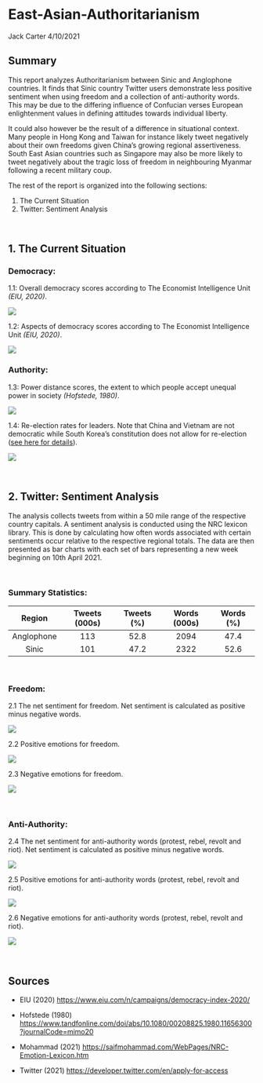 East-Asian-Authoritarianism
================
Jack Carter
4/10/2021

## **Summary**

This report analyzes Authoritarianism between Sinic and Anglophone
countries. It finds that Sinic country Twitter users demonstrate less
positive sentiment when using freedom and a collection of anti-authority
words. This may be due to the differing influence of Confucian verses
European enlightenment values in defining attitudes towards individual
liberty.

It could also however be the result of a difference in situational
context. Many people in Hong Kong and Taiwan for instance likely tweet
negatively about their own freedoms given China’s growing regional
assertiveness. South East Asian countries such as Singapore may also be
more likely to tweet negatively about the tragic loss of freedom in
neighbouring Myanmar following a recent military coup.

The rest of the report is organized into the following sections:

1.  The Current Situation
2.  Twitter: Sentiment Analysis

 

## **1. The Current Situation**

### Democracy:

1.1: Overall democracy scores according to The Economist Intelligence
Unit *(EIU, 2020)*.

![](East-Asian-Authoritarianism_files/figure-gfm/unnamed-chunk-1-1.png)<!-- -->

1.2: Aspects of democracy scores according to The Economist Intelligence
Unit *(EIU, 2020)*.

![](East-Asian-Authoritarianism_files/figure-gfm/unnamed-chunk-2-1.png)<!-- -->

### Authority:

1.3: Power distance scores, the extent to which people accept unequal
power in society *(Hofstede, 1980)*.

![](East-Asian-Authoritarianism_files/figure-gfm/unnamed-chunk-3-1.png)<!-- -->

1.4: Re-election rates for leaders. Note that China and Vietnam are not
democratic while South Korea’s constitution does not allow for
re-election ([see here for
details](https://github.com/jcarterlab/East-Asian-Authoritarianism/blob/main/Data/Re-election_rates.xls)).

![](East-Asian-Authoritarianism_files/figure-gfm/unnamed-chunk-4-1.png)<!-- -->

 

## **2. Twitter: Sentiment Analysis**

The analysis collects tweets from within a 50 mile range of the
respective country capitals. A sentiment analysis is conducted using the
NRC lexicon library. This is done by calculating how often words
associated with certain sentiments occur relative to the respective
regional totals. The data are then presented as bar charts with each set
of bars representing a new week beginning on 10th April 2021.

 

### Summary Statistics:

|   Region   | Tweets (000s) | Tweets (%) | Words (000s) | Words (%) |
| :--------: | :-----------: | :--------: | :----------: | :-------: |
| Anglophone |      113      |    52.8    |     2094     |   47.4    |
|   Sinic    |      101      |    47.2    |     2322     |   52.6    |

 

### Freedom:

2.1 The net sentiment for freedom. Net sentiment is calculated as
positive minus negative words.

![](East-Asian-Authoritarianism_files/figure-gfm/unnamed-chunk-6-1.png)<!-- -->

2.2 Positive emotions for freedom.

![](East-Asian-Authoritarianism_files/figure-gfm/unnamed-chunk-7-1.png)<!-- -->

2.3 Negative emotions for freedom.

![](East-Asian-Authoritarianism_files/figure-gfm/unnamed-chunk-8-1.png)<!-- -->

 

### Anti-Authority:

2.4 The net sentiment for anti-authority words (protest, rebel, revolt
and riot). Net sentiment is calculated as positive minus negative words.

![](East-Asian-Authoritarianism_files/figure-gfm/unnamed-chunk-9-1.png)<!-- -->

2.5 Positive emotions for anti-authority words (protest, rebel, revolt
and riot).

![](East-Asian-Authoritarianism_files/figure-gfm/unnamed-chunk-10-1.png)<!-- -->

2.6 Negative emotions for anti-authority words (protest, rebel, revolt
and riot).

![](East-Asian-Authoritarianism_files/figure-gfm/unnamed-chunk-11-1.png)<!-- -->

 

## **Sources**

  - EIU (2020) <https://www.eiu.com/n/campaigns/democracy-index-2020/>

  - Hofstede (1980)
    <https://www.tandfonline.com/doi/abs/10.1080/00208825.1980.11656300?journalCode=mimo20>

  - Mohammad (2021)
    <https://saifmohammad.com/WebPages/NRC-Emotion-Lexicon.htm>

  - Twitter (2021) <https://developer.twitter.com/en/apply-for-access>
